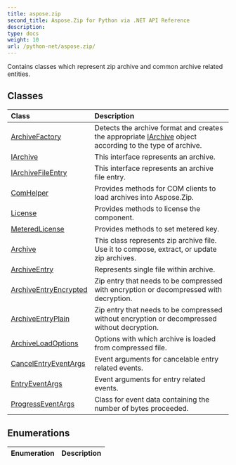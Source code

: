 ```yaml
---
title: aspose.zip
second_title: Aspose.Zip for Python via .NET API Reference
description: 
type: docs
weight: 10
url: /python-net/aspose.zip/
---
```



Contains classes which represent zip archive and common archive related entities.

## Classes
| Class | Description |
| :- | :- |
|[ArchiveFactory](/zip/python-net/aspose.zip/archivefactory/)|Detects the archive format and creates the appropriate [IArchive](/zip/python-net/aspose.zip/iarchive/) object according to the type of archive.|
|[IArchive](/zip/python-net/aspose.zip/iarchive/)|This interface represents an archive.|
|[IArchiveFileEntry](/zip/python-net/aspose.zip/iarchivefileentry/)|This interface represents an archive file entry.|
|[ComHelper](/zip/python-net/aspose.zip/comhelper/)|Provides methods for COM clients to load archives into Aspose.Zip.|
|[License](/zip/python-net/aspose.zip/license/)|Provides methods to license the component.|
|[MeteredLicense](/zip/python-net/aspose.zip/meteredlicense/)|Provides methods to set metered key.|
|[Archive](/zip/python-net/aspose.zip/archive/)|This class represents zip archive file. Use it to compose, extract, or update zip archives.|
|[ArchiveEntry](/zip/python-net/aspose.zip/archiveentry/)|Represents single file within archive.|
|[ArchiveEntryEncrypted](/zip/python-net/aspose.zip/archiveentryencrypted/)|Zip entry that needs to be compressed with encryption or decompressed with decryption.|
|[ArchiveEntryPlain](/zip/python-net/aspose.zip/archiveentryplain/)|Zip entry that needs to be compressed without encryption or decompressed without decryption.|
|[ArchiveLoadOptions](/zip/python-net/aspose.zip/archiveloadoptions/)|Options with which archive is loaded from compressed file.|
|[CancelEntryEventArgs](/zip/python-net/aspose.zip/cancelentryeventargs/)|Event arguments for cancelable entry related events.|
|[EntryEventArgs](/zip/python-net/aspose.zip/entryeventargs/)|Event arguments for entry related events.|
|[ProgressEventArgs](/zip/python-net/aspose.zip/progresseventargs/)|Class for event data containing the number of bytes proceeded.|
## Enumerations
| Enumeration | Description |
| :- | :- |
